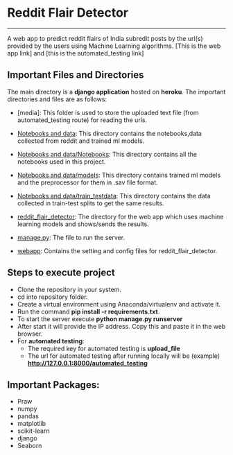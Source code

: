 # Reddit Flair Detector
---
A web app to predict reddit flairs of India subredit posts by the url(s) provided by the users using Machine Learning algorithms. [This is the web app link] and [this is the automated_testing link]

## Important Files and Directories
The main directory is a **django application** hosted on **heroku**. The important directories and files are as follows:
- [media]: This folder is used to store the uploaded text file (from automated_testing route) for reading the urls.

- [Notebooks and data](https://github.com/anuj2110/REDDIT-FLAIR-DETECTION/tree/master/Notebooks%20and%20data/): This directory contains the notebooks,data collected from reddit and trained ml models.

- [Notebooks and data/Notebooks](https://github.com/anuj2110/REDDIT-FLAIR-DETECTION/tree/master/Notebooks%20and%20data/Notebooks): This directory contains all the notebooks used in this project.

- [Notebooks and data/models](https://github.com/anuj2110/REDDIT-FLAIR-DETECTION/tree/master/Notebooks%20and%20data/models): This directory contains trained ml models and the preprocessor for them in .sav file format.

- [Notebooks and data/train_testdata](https://github.com/anuj2110/REDDIT-FLAIR-DETECTION/tree/master/Notebooks%20and%20data/train_testdata): This directory contains the data collected in train-test splits to get the same results.

- [reddit_flair_detector](https://github.com/anuj2110/REDDIT-FLAIR-DETECTION/tree/master/reddit_flair_detector): The directory for the web app which uses machine learning models and shows/sends the results.

- [manage.py](https://github.com/anuj2110/REDDIT-FLAIR-DETECTION/blob/master/manage.py): The file to run the server.

- [webapp](https://github.com/anuj2110/REDDIT-FLAIR-DETECTION/tree/master/webapp): Contains the setting and config files for reddit_flair_detector.

## Steps to execute project
- Clone the repository in your system.
- cd into repository folder.
- Create a virtual environment using Anaconda/virtualenv and activate it.
- Run the command **pip install -r requirements.txt**.
- To start the server execute **python manage.py runserver**
- After start it will provide the IP address. Copy this and paste it in the web browser.
- For **automated testing**:
  - The required key for automated testing is **upload_file**
  - The url for automated testing after running locally will be (example) **http://127.0.0.1:8000/automated_testing**
  
## Important Packages:
- Praw
- numpy
- pandas
- matplotlib
- scikit-learn
- django
- Seaborn




